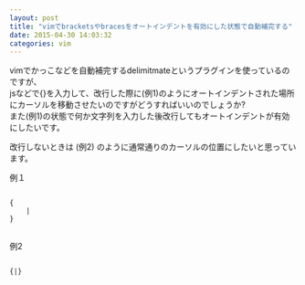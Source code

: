```yaml
---
layout: post
title: "vimでbracketsやbracesをオートインデントを有効にした状態で自動補完する"
date: 2015-04-30 14:03:32
categories: vim
---
```

<p>vimでかっこなどを自動補完するdelimitmateというプラグインを使っているのですが、<br>
jsなどで{}を入力して、改行した際に(例1)のようにオートインデントされた場所にカーソルを移動させたいのですがどうすればいいのでしょうか? <br>
また(例1)の状態で何か文字列を入力した後改行してもオートインデントが有効にしたいです。</p>

<p>改行しないときは (例2) のように通常通りのカーソルの位置にしたいと思っています。</p>

<p>例１</p>

<pre>
<code>
{
    | 
}
</code>
</pre>

<p>例2</p>

<pre>
<code>
{|}
</code>
</pre>
